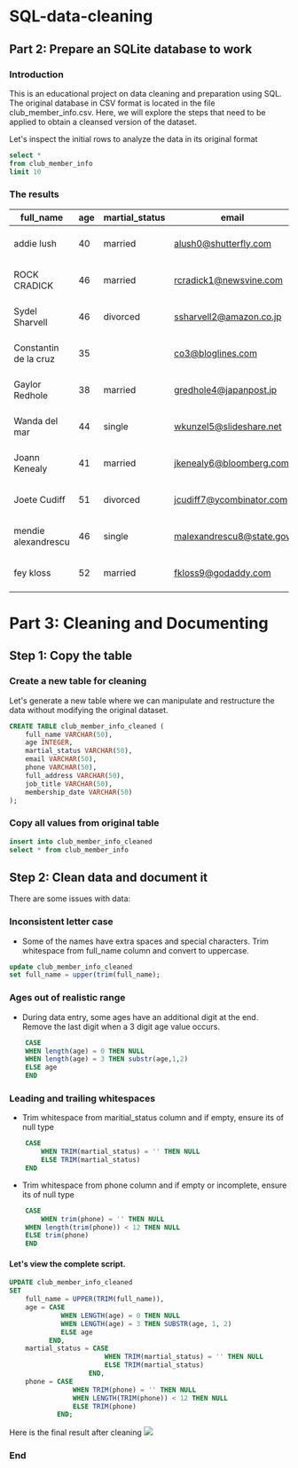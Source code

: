 # SQL-data-cleaning
## Part 2: Prepare an SQLite database to work
### Introduction
This is an educational project on data cleaning and preparation using SQL. The original database in CSV format is located in the file club_member_info.csv. Here, we will explore the steps that need to be applied to obtain a cleansed version of the dataset.

Let's inspect the initial rows to analyze the data in its original format

```sql
select *
from club_member_info
limit 10
```
### The results
|full_name|age|martial_status|email|phone|full_address|job_title|membership_date|
|---------|---|--------------|-----|-----|------------|---------|---------------|
|addie lush|40|married|alush0@shutterfly.com|254-389-8708|3226 Eastlawn Pass,Temple,Texas|Assistant Professor|7/31/2013|
|      ROCK CRADICK|46|married|rcradick1@newsvine.com|910-566-2007|4 Harbort Avenue,Fayetteville,North Carolina|Programmer III|5/27/2018|
|Sydel Sharvell|46|divorced|ssharvell2@amazon.co.jp|702-187-8715|4 School Place,Las Vegas,Nevada|Budget/Accounting Analyst I|10/6/2017|
|Constantin de la cruz|35||co3@bloglines.com|402-688-7162|6 Monument Crossing,Omaha,Nebraska|Desktop Support Technician|10/20/2015|
|  Gaylor Redhole|38|married|gredhole4@japanpost.jp|917-394-6001|88 Cherokee Pass,New York City,New York|Legal Assistant|5/29/2019|
|Wanda del mar       |44|single|wkunzel5@slideshare.net|937-467-6942|10864 Buhler Plaza,Hamilton,Ohio|Human Resources Assistant IV|3/24/2015|
|Joann Kenealy|41|married|jkenealy6@bloomberg.com|513-726-9885|733 Hagan Parkway,Cincinnati,Ohio|Accountant IV|4/17/2013|
|   Joete Cudiff|51|divorced|jcudiff7@ycombinator.com|616-617-0965|975 Dwight Plaza,Grand Rapids,Michigan|Research Nurse|11/16/2014|
|mendie alexandrescu|46|single|malexandrescu8@state.gov|504-918-4753|34 Delladonna Terrace,New Orleans,Louisiana|Systems Administrator III|3/12/1921|
| fey kloss|52|married|fkloss9@godaddy.com|808-177-0318|8976 Jackson Park,Honolulu,Hawaii|Chemical Engineer|11/5/2014|

# Part 3: Cleaning and Documenting
## Step 1: Copy the table
### Create a new table for cleaning
Let's generate a new table where we can manipulate and restructure the data without modifying the original dataset.

```sql
CREATE TABLE club_member_info_cleaned (
	full_name VARCHAR(50),
	age INTEGER,
	martial_status VARCHAR(50),
	email VARCHAR(50),
	phone VARCHAR(50),
	full_address VARCHAR(50),
	job_title VARCHAR(50),
	membership_date VARCHAR(50)
);
```
### Copy all values from original table

```sql
insert into club_member_info_cleaned
select * from club_member_info
```
## Step 2: Clean data and document it
There are some issues with data:
### Inconsistent letter case
- Some of the names have extra spaces and special characters. Trim whitespace from full_name column and convert to uppercase.
```sql
update club_member_info_cleaned 
set full_name = upper(trim(full_name);
```
### Ages out of realistic range
- During data entry, some ages have an additional digit at the end. Remove the last digit when a 3 digit age value occurs.
```sql
    CASE 
	WHEN length(age) = 0 THEN NULL
	WHEN length(age) = 3 THEN substr(age,1,2)
	ELSE age
    END 
```
### Leading and trailing whitespaces
- Trim whitespace from maritial_status column and if empty, ensure its of null type
```sql
    CASE
        WHEN TRIM(martial_status) = '' THEN NULL
        ELSE TRIM(martial_status)
    END 
```

- Trim whitespace from phone column and if empty or incomplete, ensure its of null type
```sql
    CASE
        WHEN trim(phone) = '' THEN NULL
	WHEN length(trim(phone)) < 12 THEN NULL
	ELSE trim(phone)
    END
```
#### Let's view the complete script.
```sql
UPDATE club_member_info_cleaned
SET 
    full_name = UPPER(TRIM(full_name)),
    age = CASE 
             WHEN LENGTH(age) = 0 THEN NULL
             WHEN LENGTH(age) = 3 THEN SUBSTR(age, 1, 2)
             ELSE age 
          END,
    martial_status = CASE 
                        WHEN TRIM(martial_status) = '' THEN NULL
                        ELSE TRIM(martial_status) 
                    END,
    phone = CASE 
                WHEN TRIM(phone) = '' THEN NULL
                WHEN LENGTH(TRIM(phone)) < 12 THEN NULL
                ELSE TRIM(phone) 
            END;
```
Here is the final result after cleaning
![](https://pandao.github.io/editor.md/examples/images/4.jpg)

### End
